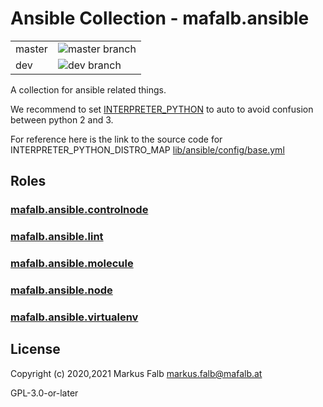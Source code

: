# Ansible Collection - mafalb.ansible

|||
|---|---|
|master|![master branch](https://github.com/mafalb/ansible-collection-ansible/workflows/CI/badge.svg)|
|dev|![dev branch](https://github.com/mafalb/ansible-collection-ansible/workflows/CI/badge.svg?branch=dev)|

A collection for ansible related things.

We recommend to set [INTERPRETER_PYTHON](https://docs.ansible.com/ansible/latest/reference_appendices/config.html#interpreter-python) to auto to avoid confusion between python 2 and 3.

For reference here is the link to the source code for INTERPRETER_PYTHON_DISTRO_MAP [lib/ansible/config/base.yml](https://raw.githubusercontent.com/ansible/ansible/devel/lib/ansible/config/base.yml)

## Roles

### [mafalb.ansible.controlnode](roles/controlnode/README.md)

### [mafalb.ansible.lint](roles/lint/README.md)

### [mafalb.ansible.molecule](roles/molecule/README.md)

### [mafalb.ansible.node](roles/node/README.md)

### [mafalb.ansible.virtualenv](roles/virtualenv/README.md)

## License

Copyright (c) 2020,2021 Markus Falb <markus.falb@mafalb.at>

GPL-3.0-or-later
